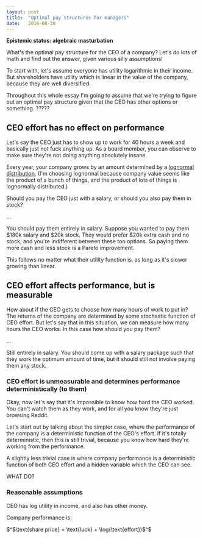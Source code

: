 ```yaml
---
layout: post
title:  "Optimal pay structures for managers"
date:   2016-08-30
---
```


<script src="https://maxcdn.bootstrapcdn.com/bootstrap/3.3.6/js/bootstrap.min.js" integrity="sha384-0mSbJDEHialfmuBBQP6A4Qrprq5OVfW37PRR3j5ELqxss1yVqOtnepnHVP9aJ7xS" crossorigin="anonymous"></script>

**Epistemic status: algebraic masturbation**

What's the optimal pay structure for the CEO of a company? Let's do lots of math and find out the answer, given various silly assumptions!

To start with, let's assume everyone has utility logarithmic in their income. But shareholders have utility which is linear in the value of the company, because they are well diversified.

Throughout this whole essay I'm going to assume that we're trying to figure out an optimal pay structure given that the CEO has other options or something. ?????

## CEO effort has no effect on performance

Let's say the CEO just has to show up to work for 40 hours a week and basically just not fuck anything up. As a board member, you can observe to make sure they're not doing anything absolutely insane.

Every year, your company grows by an amount determined by a [lognormal distribution](https://en.wikipedia.org/wiki/Log-normal_distribution). (I'm choosing lognormal because company value seems like the product of a bunch of things, and the product of lots of things is lognormally distributed.)

Should you pay the CEO just with a salary, or should you also pay them in stock?

...

You should pay them entirely in salary. Suppose you wanted to pay them $180k salary and $20k stock. They would prefer $20k extra cash and no stock, and you're indifferent between these too options. So paying them more cash and less stock is a Pareto improvement.

This follows no matter what their utility function is, as long as it's slower growing than linear.

## CEO effort affects performance, but is measurable

How about if the CEO gets to choose how many hours of work to put in? The returns of the company are determined by some stochastic function of CEO effort. But let's say that in this situation, we can measure how many hours the CEO works. In this case how should you pay them?

...

Still entirely in salary. You should come up with a salary package such that they work the optimum amount of time, but it should still not involve paying them any stock.

### CEO effort is unmeasurable and determines performance deterministically (to them)

Okay, now let's say that it's impossible to know how hard the CEO worked. You can't watch them as they work, and for all you know they're just browsing Reddit.

Let's start out by talking about the simpler case, where the performance of the company is a deterministic function of the CEO's effort. If it's totally deterministic, then this is still trivial, because you know how hard they're working from the performance.

A slightly less trivial case is where company performance is a deterministic function of both CEO effort and a hidden variable which the CEO can see.

WHAT DO?

### Reasonable assumptions

CEO has log utility in income, and also has other money.

Company performance is:

$^$\text{share price} = \text{luck} + \log(\text{effort})$^$


